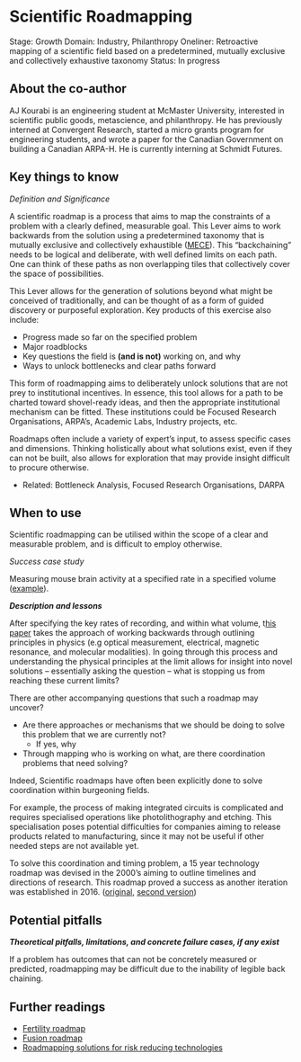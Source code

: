# Scientific Roadmapping

Stage: Growth
Domain: Industry, Philanthropy
Oneliner: Retroactive mapping of a scientific field based on a predetermined, mutually exclusive and collectively exhaustive taxonomy
Status: In progress

## About the co-author

AJ Kourabi is an engineering student at McMaster University, interested in scientific public goods, metascience, and philanthropy. He has previously interned at Convergent Research, started a micro grants program for engineering students, and wrote a paper for the Canadian Government on building a Canadian ARPA-H. He is currently interning at Schmidt Futures.   

## Key things to know

*Definition and Significance*

A scientific roadmap is a process that aims to map the constraints of a problem with a clearly defined, measurable goal. This Lever aims to work backwards from the solution using a predetermined taxonomy that is mutually exclusive and collectively exhaustible ([MECE](https://en.wikipedia.org/wiki/MECE_principle)). This “backchaining” needs to be logical and deliberate, with well defined limits on each path. One can think of these paths as non overlapping tiles that collectively cover the space of possibilities. 

This Lever allows for the generation of solutions beyond what might be conceived of traditionally, and can be thought of as a form of guided discovery or purposeful exploration. Key products of this exercise also include:

- Progress made so far on the specified problem
- Major roadblocks
- Key questions the field is **************************(and is not)************************** working on, and why
- Ways to unlock bottlenecks and clear paths forward

This form of roadmapping aims to deliberately unlock solutions that are not prey to institutional incentives. In essence, this tool allows for a path to be charted toward shovel-ready ideas, and then the appropriate institutional mechanism can be fitted. These institutions could be Focused Research Organisations, ARPA’s, Academic Labs, Industry projects, etc. 

Roadmaps often include a variety of expert’s input, to assess specific cases and dimensions. Thinking holistically about what solutions exist, even if they can not be built, also allows for exploration that may provide insight difficult to procure otherwise. 

- Related: Bottleneck Analysis, Focused Research Organisations, DARPA

## When to use

Scientific roadmapping can be utilised within the scope of a clear and measurable problem, and is difficult to employ otherwise. 

*Success case study*

Measuring mouse brain activity at a specified rate in a specified volume ([example](Scientific%20Roadmapping%206a2b9c340a9445fdb50ac3d6a20ff125.md)). 

***********************Description and lessons***********************

After specifying the key rates of recording, and within what volume, t[his paper](https://www.frontiersin.org/articles/10.3389/fncom.2013.00137/full) takes the approach of working backwards through outlining principles in physics (e.g optical measurement, electrical, magnetic resonance, and molecular modalities). In going through this process and understanding the physical principles at the limit allows for insight into novel solutions – essentially asking the question – what is stopping us from reaching these current limits? 

There are other accompanying questions that such a roadmap may uncover? 

- Are there approaches or mechanisms that we should be doing to solve this problem that we are currently not?
    - If yes, why
- Through mapping who is working on what, are there coordination problems that need solving?

Indeed, Scientific roadmaps have often been explicitly done to solve coordination within burgeoning fields. 

For example, the process of making integrated circuits is complicated and requires specialised operations like photolithography and etching. This specialisation poses potential difficulties for companies aiming to release products related to manufacturing, since it may not be useful if other needed steps are not available yet. 

To solve this coordination and timing problem, a 15 year technology roadmap was devised in the 2000’s aiming to outline timelines and directions of research. This roadmap proved a success as another iteration was established in 2016. ([original](https://en.wikipedia.org/wiki/International_Technology_Roadmap_for_Semiconductors), [second version](https://en.wikipedia.org/wiki/International_Roadmap_for_Devices_and_Systems))

## Potential pitfalls

***********************************************************Theoretical pitfalls, limitations, and concrete failure cases, if any exist***********************************************************

If a problem has outcomes that can not be concretely measured or predicted, roadmapping may be difficult due to the inability of legible back chaining. 

## Further readings

- [Fertility roadmap](https://docs.google.com/document/d/e/2PACX-1vT1hgf95phUa4e1nqf2VTfjFmUeSBwb7mihE86cU6bE1EI-EZteWm6UmeC18PJSs3Laog4rP7qKtT1j/pub#h.r18hpvw2jn1e)
- [Fusion roadmap](Scientific%20Roadmapping%206a2b9c340a9445fdb50ac3d6a20ff125.md)
- [Roadmapping solutions for risk reducing technologies](https://www.ajkourabi.com/writings/what-is-differential-technological-development#h.lnaiz1urrk7l)